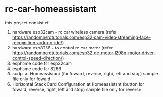 # rc-car-homeassistant

this project consist of

1. hardware esp32cam - rc car wireless camera (refer https://randomnerdtutorials.com/esp32-cam-video-streaming-face-recognition-arduino-ide/)
2. hardware esp8266 - to control rc car motor (refer https://randomnerdtutorials.com/esp32-dc-motor-l298n-motor-driver-control-speed-direction/)
3. esphome code for esp32cam
4. esphome code for 8266
5. script at Homeassistant (for foward, reverse, right, left and stop) sample file only for foward
6. Horizontal Stack Card Configuration at Homeassistant (button for foward, reverse, right, left and stop) sample file only for reverse

